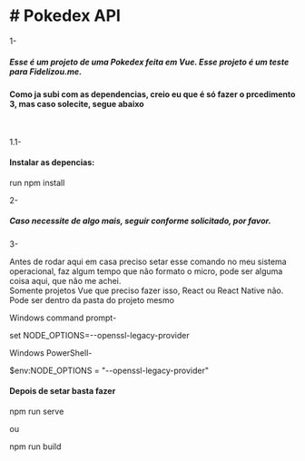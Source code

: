 <h1> # Pokedex API </h1>

1- <h5>Esse é um projeto de uma Pokedex feita em Vue. Esse projeto é um teste para Fidelizou.me.</h5>
<h4>Como ja subi com as dependencias, creio eu que é só fazer o prcedimento 3, mas caso solecite, segue abaixo</h4> <br>

1.1- <h4>Instalar as depencias:</h4>

run npm install


2- <h5>Caso necessite de algo mais, seguir conforme solicitado, por favor.</h5>

3- <p>Antes de rodar aqui em casa preciso setar esse comando no meu sistema operacional, faz algum tempo que não formato o micro, pode ser alguma coisa aqui, que não me achei. <br>
Somente projetos Vue que preciso fazer isso, React ou React Native não. <br>
Pode ser dentro da pasta do projeto mesmo</p>

Windows command prompt-

set NODE_OPTIONS=--openssl-legacy-provider

Windows PowerShell-

$env:NODE_OPTIONS = "--openssl-legacy-provider"

<h4>Depois de setar basta fazer</h4>

npm run serve

ou

npm run build
